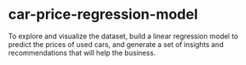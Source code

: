 # car-price-regression-model
To explore and visualize the dataset, build a linear regression model to predict the prices of used cars, and generate a set of insights and recommendations that will help the business.
